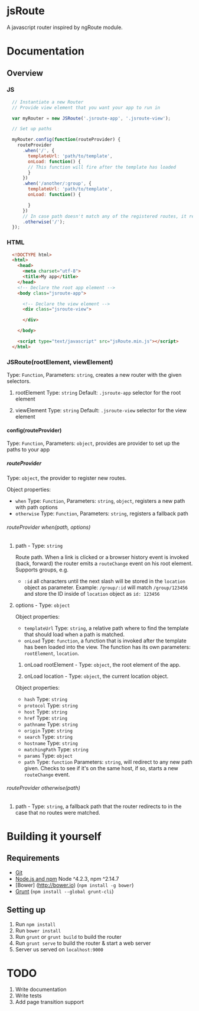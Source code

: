 # jsRoute

A javascript router inspired by ngRoute module.

# Documentation

## Overview

### JS

```javascript
  // Instantiate a new Router
  // Provide view element that you want your app to run in

  var myRouter = new JSRoute('.jsroute-app', '.jsroute-view');

  // Set up paths

  myRouter.config(function(routeProvider) {
    routeProvider
      .when('/', {
        templateUrl: 'path/to/template',
        onLoad: function() {
        // This function will fire after the template has loaded
        }
      })
      .when('/another/:group', {
        templateUrl: 'path/to/template',
        onLoad: function() {

        }
      })
      // In case path doesn't match any of the registered routes, it redirects to a another route
      .otherwise('/');
  });
```

### HTML

```html
  <!DOCTYPE html>
  <html>
    <head>
      <meta charset="utf-8">
      <title>My app</title>
    </head>
    <!-- Declare the root app element -->
    <body class="jsroute-app">

      <!-- Declare the view element -->
      <div class="jsroute-view">

      </div>

    </body>

    <script type="text/javascript" src="jsRoute.min.js"></script>
  </html>
```

### JSRoute(rootElement, viewElement)

Type: `Function`, Parameters: `string`, creates a new router with the given selectors.

  1. rootElement Type: `string` Default: `.jsroute-app` selector for the root element

  2. viewElement Type: `string` Default: `.jsroute-view` selector for the view element


#### config(routeProvider)

  Type: `Function`, Parameters: `object`, provides are provider to set up the paths to your app

##### routeProvider

  Type: `object`, the provider to register new routes.

  Object properties:

  - `when` Type: `Function`, Parameters: `string`, `object`, registers a new path with path options
  - `otherwise` Type: `Function`, Parameters: `string`, registers a fallback path

###### routeProvider when(path, options)

  1. path - Type: `string`

     Route path. When a link is clicked or a browser history event is invoked (back, forward) the router emits a `routeChange` event on his root element. Supports groups, e.g.

     - `:id` all characters until the next slash will be stored in the `location` object as parameter. Example: `/group/:id` will match `/group/123456` and store the ID inside of `location` object as `id: 123456`

  2. options - Type: `object`

     Object properties:

     - `templateUrl` Type: `string`, a relative path where to find the template that should load when a path is matched.
     - `onLoad` Type: `function`, a function that is invoked after the template has been loaded into the view. The function has its own parameters: `rootElement`, `location`.

     1. onLoad rootElement - Type: `object`, the root element of the app.

     2. onLoad location - Type: `object`, the current location object.

       Object properties:

       - `hash` Type: `string`
       - `protocol` Type: `string`
       - `host` Type: `string`
       - `href` Type: `string`
       - `pathname` Type: `string`
       - `origin` Type: `string`
       - `search` Type: `string`
       - `hostname` Type: `string`
       - `matchingPath` Type: `string`
       - `params` Type: `object`
       - `path` Type: `function` Parameters: `string`, will redirect to any new path given. Checks to see if it's on the same host, if so, starts a new `routeChange` event.

###### routeProvider otherwise(path)

  1. path - Type: `string`, a fallback path that the router redirects to in the case that no routes were matched.



# Building it yourself

## Requirements

- [Git](https://git-scm.com/)
- [Node.js and npm](nodejs.org) Node ^4.2.3, npm ^2.14.7
- [Bower] (http://bower.io) (`npm install -g bower`)
- [Grunt](http://gruntjs.com/) (`npm install --global grunt-cli`)


## Setting up

1. Run `npm install`
2. Run `bower install`
3. Run `grunt` or `grunt build` to build the router
4. Run `grunt serve` to build the router & start a web server
5. Server us served on `localhost:9000`

# TODO

1. Write documentation
2. Write tests
3. Add page transition support
